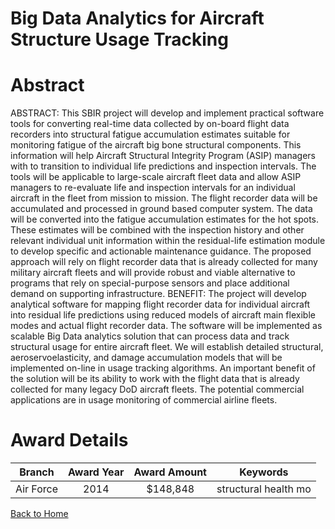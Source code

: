 
Big Data Analytics for Aircraft Structure Usage Tracking
========================================================

# Abstract


ABSTRACT:  This SBIR project will develop and implement practical software tools for converting real-time data collected by on-board flight data recorders into structural fatigue accumulation estimates suitable for monitoring fatigue of the aircraft big bone structural components. This information will help Aircraft Structural Integrity Program (ASIP) managers with to transition to individual life predictions and inspection intervals. The tools will be applicable to large-scale aircraft fleet data and allow ASIP managers to re-evaluate life and inspection intervals for an individual aircraft in the fleet from mission to mission. The flight recorder data will be accumulated and processed in ground based computer system. The data will be converted into the fatigue accumulation estimates for the hot spots. These estimates will be combined with the inspection history and other relevant individual unit information within the residual-life estimation module to develop specific and actionable maintenance guidance. The proposed approach will rely on  flight recorder data that is already collected for many military aircraft fleets and will provide robust and viable alternative to programs that rely on special-purpose sensors and place additional demand on supporting infrastructure.  BENEFIT:  The project will develop analytical software for mapping flight recorder data for individual aircraft into residual life predictions using reduced models of aircraft main flexible modes and actual flight recorder data. The software will be implemented as scalable Big Data analytics solution that can process data and track structural usage for entire aircraft fleet. We will establish detailed structural, aeroservoelasticity, and damage accumulation models that will be implemented on-line in usage tracking algorithms. An important benefit of the solution will be its ability to work with the flight data that is already collected for many legacy DoD aircraft fleets. The potential commercial applications are in usage monitoring of commercial airline fleets.  

# Award Details

|Branch|Award Year|Award Amount|Keywords|
| :---: | :---: | :---: | :---: |
|Air Force|2014|$148,848|structural health mo|
  
  


[Back to Home](https://github.com/chrischow/dod_sbir_awards#1345)